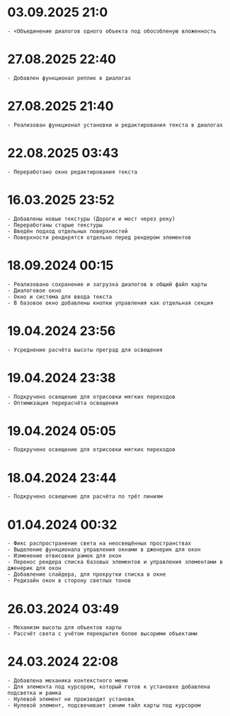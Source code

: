 
03.09.2025 21:0
==========================
    - <Объединение диалогов одного объекта под обособленую вложенность 

27.08.2025 22:40
==========================
    - Добавлен функционал реплик в диалогах

27.08.2025 21:40
==========================
    - Реализован функционал установки и редактирования текста в диалогах

22.08.2025 03:43
==========================
    - Переработано окно редактирования текста

16.03.2025 23:52
==========================
    - Добавлены новые текстуры (Дороги и мост через реку)
    - Переработаны старые текстуры
    - Введён подход отдельных поверхностей
    - Поверхности ренднрятся отдельно перед рендером элементов

18.09.2024 00:15
==========================
    - Реализовано сохранение и загрузка диалогов в общий файл карты
    - Диалоговое окно
    - Окно и система для ввода текста
    - В базовое окно добавлены кнопки управления как отдельная секция

19.04.2024 23:56
==========================
    - Усреднение расчёта высоты преград для освещения

19.04.2024 23:38
==========================
    - Подкручено освещение для отрисовки мягких переходов
    - Оптимизация перерасчёта освещения

19.04.2024 05:05
==========================
    - Подкручено освещение для отрисовки мягких переходов

18.04.2024 23:44
==========================
    - Подкручено освещение для расчёта по трёт линиям

01.04.2024 00:32
==========================
    - Фикс распространение света на неосвещённых пространствах
    - Выделение функционала управления окнами в дженерик для окон
    - Изменение отвисовки рамок для окон
    - Перенос рендера списка базовых элементов и управления элементами в дженерик для окон
    - Добавление слайдера, для прокрутки списка в окне
    - Редизайн окон в сторону светлых тонов

26.03.2024 03:49
==========================
    - Механизм высоты для объектов карты
    - Рассчёт света с учётом перекрытия более высорими объектами


24.03.2024 22:08
==========================
    - Добавлена механика контекстного меню
    - Для элемента под курсором, который готов к установке добавлена подсветка и рамка
    - Нулевой элемент не производит установк
    - Нулевой элемент, подсвечивает синим тайл карты под курсором